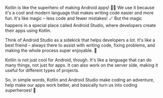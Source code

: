 Kotlin is like the superhero of making Android apps! 🦸‍♂️ We use it because it's a cool and modern language that makes writing code easier and more fun. It's like magic – less code and fewer mistakes! 🪄 But the magic happens in a special place called Android Studio, where developers create their apps using Kotlin.

Think of Android Studio as a sidekick that helps developers a lot. It's like a best friend – always there to assist with writing code, fixing problems, and making the whole process super enjoyable. 🤝

Kotlin is not just cool for Android, though. It's like a language that can do many things, not just for apps. It can also work on the server side, making it useful for different types of projects.

So, in simple words, Kotlin and Android Studio make coding an adventure, help make our apps work better, and basically turn us into coding superheroes! 🚀
